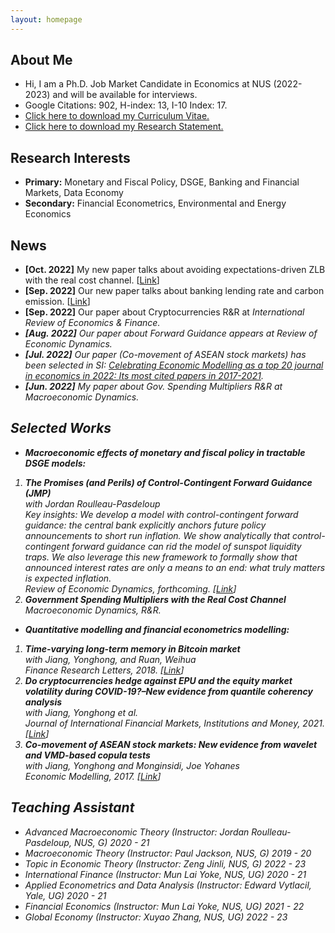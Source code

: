 ```yaml
---
layout: homepage
---
```


## About Me
- Hi, I am a Ph.D. Job Market Candidate in Economics at NUS (2022-2023) and will be available for interviews.
- Google Citations: 902, H-index: 13, I-10 Index: 17.
- <a href="/assets/pdfs/CV/CV_HeNie.pdf" target="_blank" class="btn btn-sm z-depth-0" role="button">Click here to download my Curriculum Vitae.</a>
- <a href="/assets/pdfs/CV/research_statements.pdf" target="_blank" class="btn btn-sm z-depth-0" role="button">Click here to download my Research Statement.</a>

## Research Interests

- **Primary:** Monetary and Fiscal Policy, DSGE, Banking and Financial Markets, Data Economy
- **Secondary:** Financial Econometrics, Environmental and Energy Economics


## News     
- **[Oct. 2022]** My new paper talks about avoiding expectations-driven ZLB with the real cost channel.
  [<a href="/assets/pdfs/papers/AELT.pdf" target="_blank" class="btn btn-sm z-depth-0" role="button">Link</a>]
- **[Sep. 2022]** Our new paper talks about banking lending rate and carbon emission.
  [<a href="/assets/pdfs/papers/SSRN-id4219603.pdf" target="_blank" class="btn btn-sm z-depth-0" role="button">Link</a>]
- **[Sep. 2022]** Our paper about Cryptocurrencies R&R at <i>International Review of Economics & Finance<i>.
- **[Aug. 2022]** Our paper about Forward Guidance appears at <i>Review of Economic Dynamics<i>.
- **[Jul. 2022]** Our paper (Co-movement of ASEAN stock markets) has been selected in SI: 
  <a href="https://www.sciencedirect.com/journal/economic-modelling/special-issue/10XLNVGLQWL" target="_blank" class="btn btn-sm z-depth-0" role="button">Celebrating Economic Modelling as a top 20 journal in economics in 2022: Its most cited papers in 2017-2021</a>.
- **[Jun. 2022]** My paper about Gov. Spending Multipliers R&R at <i>Macroeconomic Dynamics<i>.


## Selected Works
- **Macroeconomic effects of monetary and fiscal policy in tractable DSGE models:**
<ol>
<li><b>The Promises (and Perils) of Control-Contingent Forward Guidance (JMP)</b>
  <br>
  with Jordan Roulleau-Pasdeloup
  <br>Key insights: We develop a model with control-contingent forward guidance: the central bank explicitly anchors future policy announcements to short run inflation. We show analytically that control-contingent forward guidance can rid the model of sunspot liquidity traps. We also leverage this new framework to formally show that announced interest rates are only a means to an end: what truly matters is expected inflation.
  <br>
  <i>
  Review of Economic Dynamics, forthcoming.
  <i>
  [<a href="https://doi.org/10.1016/j.red.2022.07.002" target="_blank" class="btn btn-sm z-depth-0" role="button">Link</a>]
</li>
  
<li><b>Government Spending Multipliers with the Real Cost Channel</b>
  <br>
  <i>
  Macroeconomic Dynamics, R&R.
  <i>
</li>
</ol>
  
- **Quantitative modelling and financial econometrics modelling:**
<ol>
<li><b>Time-varying long-term memory in Bitcoin market</b>
   <br>
   with Jiang, Yonghong, and Ruan, Weihua
  <br>
    <i>
    Finance Research Letters, 2018.
    <i>
   [<a href="https://doi.org/10.1016/j.frl.2017.12.009" target="_blank" class="btn btn-sm z-depth-0" role="button">Link</a>] 
</li>  
<li><b>Do cryptocurrencies hedge against EPU and the equity market volatility during COVID-19?–New evidence from quantile coherency analysis</b>
     <br>with Jiang, Yonghong et al.
      <br>
      <i>
    Journal of International Financial Markets, Institutions and Money, 2021.
    <i>
    [<a href="https://doi.org/10.1016/j.intfin.2021.101324" target="_blank" class="btn btn-sm z-depth-0" role="button">Link</a>]
      </li>
 <li><b>Co-movement of ASEAN stock markets: New evidence from wavelet and VMD-based copula tests</b>
     <br>with Jiang, Yonghong and Monginsidi, Joe Yohanes
      <br>
      <i>
    Economic Modelling, 2017.
    <i>
      [<a href="https://doi.org/10.1016/j.econmod.2017.04.012" target="_blank" class="btn btn-sm z-depth-0" role="button">Link</a>] 
      </li>
</ol>    
      
## Teaching Assistant 
- Advanced Macroeconomic Theory (Instructor: Jordan Roulleau-Pasdeloup, NUS, G) 2020 - 21
- Macroeconomic Theory (Instructor: Paul Jackson, NUS, G) 2019 - 20
- Topic in Economic Theory (Instructor: Zeng Jinli, NUS, G) 2022 - 23
- International Finance (Instructor: Mun Lai Yoke, NUS, UG) 2020 - 21
- Applied Econometrics and Data Analysis (Instructor: Edward Vytlacil, Yale, UG) 2020 - 21
- Financial Economics (Instructor: Mun Lai Yoke, NUS, UG) 2021 - 22
- Global Economy (Instructor: Xuyao Zhang, NUS, UG) 2022 - 23

      

